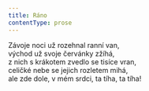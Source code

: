 ```yaml
---
title: Ráno
contentType: prose
---
```


Závoje noci už rozehnal ranní van,  
východ už svoje červánky zžíhá,  
z nich s krákotem zvedlo se tisíce vran,  
celičké nebe se jejich rozletem mihá,  
ale zde dole, v mém srdci, ta tíha, ta tíha!
